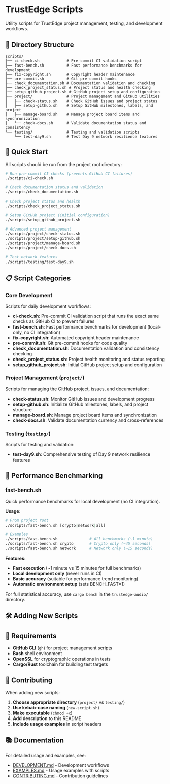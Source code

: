 <!--
Copyright (c) 2025 TRUSTEDGE LABS LLC
MPL-2.0: https://mozilla.org/MPL/2.0/
Project: trustedge — Privacy and trust at the edge.
GitHub: https://github.com/TrustEdge-Labs/trustedge
-->

# TrustEdge Scripts

Utility scripts for TrustEdge project management, testing, and development workflows.

## 📁 Directory Structure

```
scripts/
├── ci-check.sh            # Pre-commit CI validation script
├── fast-bench.sh          # Fast performance benchmarks for development
├── fix-copyright.sh       # Copyright header maintenance
├── pre-commit.sh          # Git pre-commit hooks
├── check_documentation.sh # Documentation validation and checking
├── check_project_status.sh # Project status and health checking
├── setup_github_project.sh # GitHub project setup and configuration
├── project/               # Project management and GitHub utilities
│   ├── check-status.sh    # Check GitHub issues and project status
│   ├── setup-github.sh    # Setup GitHub milestones, labels, and project
│   ├── manage-board.sh    # Manage project board items and synchronization
│   └── check-docs.sh      # Validate documentation status and consistency
└── testing/               # Testing and validation scripts
    └── test-day9.sh       # Test Day 9 network resilience features
```

## 🚀 Quick Start

All scripts should be run from the project root directory:

```bash
# Run pre-commit CI checks (prevents GitHub CI failures)
./scripts/ci-check.sh

# Check documentation status and validation
./scripts/check_documentation.sh

# Check project status and health
./scripts/check_project_status.sh

# Setup GitHub project (initial configuration)
./scripts/setup_github_project.sh

# Advanced project management
./scripts/project/check-status.sh
./scripts/project/setup-github.sh
./scripts/project/manage-board.sh
./scripts/project/check-docs.sh

# Test network features
./scripts/testing/test-day9.sh
```

## 📋 Script Categories

### Core Development
Scripts for daily development workflows:

- **ci-check.sh**: Pre-commit CI validation script that runs the exact same checks as GitHub CI to prevent failures
- **fast-bench.sh**: Fast performance benchmarks for development (local-only, no CI integration)
- **fix-copyright.sh**: Automated copyright header maintenance
- **pre-commit.sh**: Git pre-commit hooks for code quality
- **check_documentation.sh**: Documentation validation and consistency checking
- **check_project_status.sh**: Project health monitoring and status reporting
- **setup_github_project.sh**: Initial GitHub project setup and configuration

### Project Management (`project/`)
Scripts for managing the GitHub project, issues, and documentation:

- **check-status.sh**: Monitor GitHub issues and development progress
- **setup-github.sh**: Initialize GitHub milestones, labels, and project structure
- **manage-board.sh**: Manage project board items and synchronization
- **check-docs.sh**: Validate documentation currency and cross-references

### Testing (`testing/`)
Scripts for testing and validation:

- **test-day9.sh**: Comprehensive testing of Day 9 network resilience features

## 🚀 Performance Benchmarking

### fast-bench.sh

Quick performance benchmarks for local development (no CI integration).

**Usage:**
```bash
# From project root
./scripts/fast-bench.sh [crypto|network|all]

# Examples
./scripts/fast-bench.sh              # All benchmarks (~1 minute)
./scripts/fast-bench.sh crypto       # Crypto only (~45 seconds) 
./scripts/fast-bench.sh network      # Network only (~15 seconds)
```

**Features:**
- **Fast execution** (~1 minute vs 15 minutes for full benchmarks)
- **Local development only** (never runs in CI)
- **Basic accuracy** (suitable for performance trend monitoring)
- **Automatic environment setup** (sets BENCH_FAST=1)

For full statistical accuracy, use `cargo bench` in the `trustedge-audio/` directory.

## 🛠️ Adding New Scripts

## 🔧 Requirements

- **GitHub CLI** (`gh`) for project management scripts
- **Bash** shell environment
- **OpenSSL** for cryptographic operations in tests
- **Cargo/Rust** toolchain for building test targets

## 📝 Contributing

When adding new scripts:

1. **Choose appropriate directory** (`project/` vs `testing/`)
2. **Use kebab-case naming** (`new-script.sh`)
3. **Make executable** (`chmod +x`)
4. **Add description** to this README
5. **Include usage examples** in script headers

## 📚 Documentation

For detailed usage and examples, see:

- [DEVELOPMENT.md](../DEVELOPMENT.md) - Development workflows
- [EXAMPLES.md](../EXAMPLES.md) - Usage examples with scripts
- [CONTRIBUTING.md](../CONTRIBUTING.md) - Contribution guidelines
